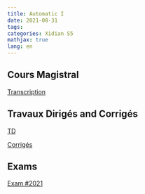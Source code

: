 ```yaml
---
title: Automatic I
date: 2021-08-31
tags:
categories: Xidian S5
mathjax: true
lang: en
---
```


## Cours Magistral

[Transcription](https://kjle.github.io/files/XidianS5/Automatic_CM.pdf)


## Travaux Dirigés and Corrigés

[TD](https://kjle.github.io/files/XidianS5/Automatic_TD.pdf)

[Corrigés](https://kjle.github.io/files/XidianS5/Automatic_TD_corrige.pdf)

## Exams

[Exam #2021](https://kjle.github.io/files/XidianS5/Automatic_Exam2021.pdf)
